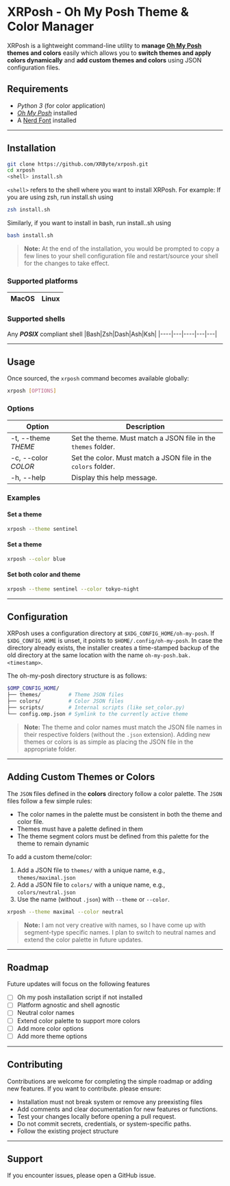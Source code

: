 
# XRPosh - Oh My Posh Theme & Color Manager

XRPosh is a lightweight command-line utility to **manage [Oh My Posh](https://ohmyposh.dev/) themes and colors** easily which allows you to **switch themes and apply colors dynamically** and **add custom themes and colors** using JSON configuration files.


## Requirements

- *Python 3* (for color application)
- [*Oh My Posh*](https://ohmyposh.dev/docs/installation/linux) installed
- A [Nerd Font](https://www.nerdfonts.com/) installed

---

## Installation

```bash
git clone https://github.com/XRByte/xrposh.git
cd xrposh
<shell> install.sh
```
`<shell>` refers to the shell where you want to install XRPosh. For example:
If you are using zsh, run install.sh using
```bash
zsh install.sh
```
Similarly, if you want to install in bash, run install..sh using
```bash
bash install.sh
```
> **Note:** At the end of the installation, you would be prompted to copy a few lines to your shell configuration file and restart/source your shell for the changes to take effect.

### Supported platforms

|MacOS|Linux|
|-----|-----|

### Supported shells
Any ***POSIX*** compliant shell
|Bash|Zsh|Dash|Ash|Ksh|
|----|---|----|---|---|

---

## Usage

Once sourced, the `xrposh` command becomes available globally:

```bash
xrposh [OPTIONS]
```

### Options

| Option              | Description |
|---------------------|-------------|
| -t, --theme *THEME* | Set the theme. Must match a JSON file in the `themes` folder. |
| -c, --color *COLOR* | Set the color. Must match a JSON file in the `colors` folder. |
| -h, --help          | Display this help message. |

### Examples

#### Set a theme
```bash
xrposh --theme sentinel
```

#### Set a theme
```bash
xrposh --color blue
```

#### Set both color and theme
```bash
xrposh --theme sentinel --color tokyo-night
```

---

## Configuration

XRPosh uses a configuration directory at `$XDG_CONFIG_HOME/oh-my-posh`. If `$XDG_CONFIG_HOME` is unset, it points to `$HOME/.config/oh-my-posh`. In case the directory already exists, the installer creates a time-stamped backup of the old directory at the same location with the name `oh-my-posh.bak.<timestamp>`.

The oh-my-posh directory structure is as follows:

```bash
$OMP_CONFIG_HOME/
├── themes/         # Theme JSON files
├── colors/         # Color JSON files
├── scripts/        # Internal scripts (like set_color.py)
└── config.omp.json # Symlink to the currently active theme
```

> **Note:** The theme and color names must match the JSON file names in their respective folders (without the `.json` extension). Adding new themes or colors is as simple as placing the JSON file in the appropriate folder.

---

## Adding Custom Themes or Colors

The `JSON` files defined in the **colors** directory follow a color palette. The `JSON` files follow a few simple rules:

- The color names in the palette must be consistent in both the theme and color file.
- Themes must have a palette defined in them
- The theme segment colors must be defined from this palette for the theme to remain dynamic

To add a custom theme/color:

1. Add a JSON file to `themes/` with a unique name, e.g., `themes/maximal.json`
2. Add a JSON file to `colors/` with a unique name, e.g., `colors/neutral.json`
3. Use the name (without `.json`) with `--theme` or `--color`.

```bash
xrposh --theme maximal --color neutral
```

> **Note:** I am not very creative with names, so I have come up with segment-type specific names. I plan to switch to neutral names and extend the color palette in future updates.

---

## Roadmap

Future updates will focus on the following features
- [ ] Oh my posh installation script if not installed
- [ ] Platform agnostic and shell agnostic
- [ ] Neutral color names
- [ ] Extend color palette to support more colors
- [ ] Add more color options
- [ ] Add more theme options

---

## Contributing

Contributions are welcome for completing the simple roadmap or adding new features.  If you want to contribute. please ensure:

- Installation must not break system or remove any preexisting files
- Add comments and clear documentation for new features or functions.
- Test your changes locally before opening a pull request.
- Do not commit secrets, credentials, or system-specific paths.
- Follow the existing project structure
---

## Support

If you encounter issues, please open a GitHub issue.
